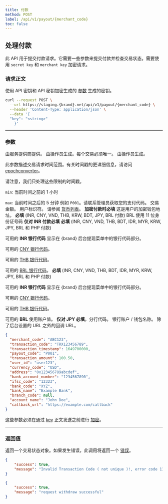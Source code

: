 ```yaml
---
title: 付款
method: POST
label: /api/v1/payout/{merchant_code}
toc: false
---
```


<x-row>
<x-col class="md:max-w-lg">

## 处理付款

此 API 用于提交付款请求。它需要一些参数来提交付款并检查交易状态。需要使用 `secret key` 和 `merchant key` 加密请求。

### 请求正文

<x-properties>
  <x-property name="key" type="string" required>
  
  使用 API 密钥和 API 秘钥加密生成的 [参数](#parameters) 生成的密钥。
  </x-property>
</x-properties>

</x-col>
<x-col sticky>

```bash title="cURL"
curl --request POST \
  --url https://staging.{brand}.net/api/v1/payout/{merchant_code} \
  --header 'Content-Type: application/json' \
  --data '{
  "key": "<string>"
    }'
```
</x-col>
</x-row>

---

<x-row>
<x-col class="md:max-w-lg">

### 参数

<x-properties>
  <x-property name="merchant_code" type="string" required>
  由服务提供商提供。
  </x-property>
  <x-property name="transaction_code" type="string" required>
  由操作员生成。每个交易必须唯一。
  </x-property>
  <x-property name="transaction_timestamp" type="integer" required>
  由操作员生成。

  此参数描述交易请求时间范围。有关时间戳的更详细信息，请访问 [epochconverter](https://www.epochconverter.com/)。

  请注意，我们只处理这些限制的时间戳。

  `min`: 当前时间之前的 1 小时

  `max`: 当前时间之后的 5 分钟
  </x-property>
  <x-property name="payout_code" type="string" required>
  例如 `P001`。请联系管理员获取您的支付代码。
  </x-property>
  <x-property name="transaction_amount" type="double" required>
    交易金额。
  </x-property>
  <x-property name="user_id" type="string" required>
    用户标识符。
  </x-property>
  <x-property name="currency_code" type="string" required>
  请参阅 [货币列表](/docs/currency)。
  </x-property>
  <x-property name="address" type="string" required>
  **加密付款时必填**
  这是用户的加密钱包地址。
  </x-property>
  <x-property name="bank_account_number" type="string" required>
  **必填** (INR, CNY, VND, THB, KRW, BDT, JPY, BRL 付款) BRL 使用 11 位身份证号码
  </x-property>
  <x-property name="ifsc_code" type="string" required>
  **仅对 INR 付款必填**
  </x-property>
  <x-property name="bank_code" type="string" required>
  **必填** (INR, CNY, VND, THB, BDT, IDR, MYR, KRW, JPY, BRL 和 PHP 付款)

  可用的 **INR 银行代码** 显示在 {brand} 后台提现菜单中的银行代码部分。

  可用的 [CNY 银行代码](/docs/bank/cny)。

  可用的 [THB 银行代码](/docs/bank/thb)。

  可用的 [BRL 银行代码](/docs/bank/brl)。
  </x-property>
  <x-property name="bank_name" type="string" required>
  **必填** (INR, CNY, VND, THB, BDT, IDR, MYR, KRW, JPY, BRL 和 PHP 付款)

  可用的 **INR 银行代码** 显示在 {brand} 后台提现菜单中的银行代码部分。

  可用的 [CNY 银行代码](/docs/bank/cny)。

  可用的 [THB 银行代码](/docs/bank/thb)。

  可用的 **BRL** 使用账户值。
  </x-property>
  <x-property name="branch_code" type="string">
  **仅对 JPY 必填**。分行代码。
  </x-property>
  <x-property name="account_name" type="string" required>
  银行账户 / 钱包名称。
  </x-property>
  <x-property name="callback_url" type="string">
  除了后台设置的 URL 之外的回调 URL。
  </x-property>
</x-properties>

</x-col>
<x-col sticky>

```json title="参数对象"
{
  "merchant_code": "ABC123",
  "transaction_code": "TRX123456789",
  "transaction_timestamp": 1649700000,
  "payout_code": "P001",
  "transaction_amount": 100.50,
  "user_id": "user123",
  "currency_code": "USD",
  "address": "0x123456789abcdef",
  "bank_account_number": "1234567890",
  "ifsc_code": "12323",
  "bank_code": "XYZ",
  "bank_name": "Example Bank",
  "branch_code": null,
  "account_name": "John Doe",
  "callback_url": "https://example.com/callback"
}
```

这些参数必须在通过 [key](#request-body) 正文发送之前进行 [加密](/api/authentication)。

</x-col>
</x-row>

---

<x-row>
<x-col class="lg:max-w-md">

### 返回值

返回一个交易状态对象。如果发生错误，此调用将返回一个 [错误](/api/errors)。

</x-col>
<x-col sticky>

<x-code-group>

```json title="111"
{
    "success": true,
    "message": "Invalid Transaction Code ( not unique )!, error code 111"
}
```

```json title="200"
{
    "success": true,
    "message": "request withdraw successful"
}
```
</x-code-group>

</x-col>
</x-row>